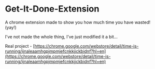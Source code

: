 # Get-It-Done-Extension
A chrome extension made to show you how much time you have wasted! (yay!)

I've not made the whole thing, I've just modified it a bit...

Real project - [https://chrome.google.com/webstore/detail/time-is-running/ijnaleaamhgpjmpmjefcnkkjjckbidnf?hl=en](https://chrome.google.com/webstore/detail/time-is-running/ijnaleaamhgpjmpmjefcnkkjjckbidnf?hl=en)
